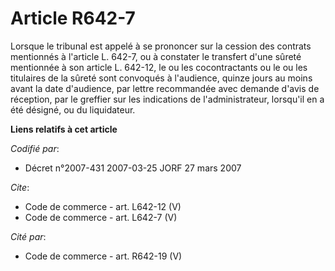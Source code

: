 # Article R642-7

Lorsque le tribunal est appelé à se prononcer sur la cession des contrats mentionnés à l'article L. 642-7, ou à constater le
transfert d'une sûreté mentionnée à son article L. 642-12, le ou les cocontractants ou le ou les titulaires de la sûreté sont
convoqués à l'audience, quinze jours au moins avant la date d'audience, par lettre recommandée avec demande d'avis de
réception, par le greffier sur les indications de l'administrateur, lorsqu'il en a été désigné, ou du liquidateur.

**Liens relatifs à cet article**

_Codifié par_:

  - Décret n°2007-431 2007-03-25 JORF 27 mars 2007

_Cite_:

  - Code de commerce - art. L642-12 (V)
  - Code de commerce - art. L642-7 (V)

_Cité par_:

  - Code de commerce - art. R642-19 (V)
